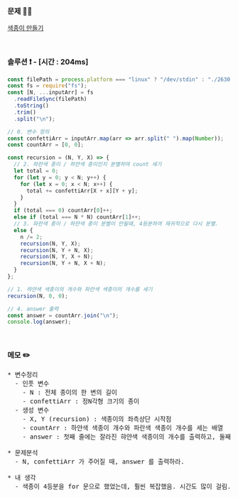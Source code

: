 ### 문제 🤨❔

[색종이 만들기](https://www.acmicpc.net/problem/2630)

<br>

### 솔루션 ❗️ - [시간 : 204ms]

```js
const filePath = process.platform === "linux" ? "/dev/stdin" : "./2630.txt";
const fs = require("fs");
const [N, ...inputArr] = fs
  .readFileSync(filePath)
  .toString()
  .trim()
  .split("\n");

// 0. 변수 정의
const confettiArr = inputArr.map(arr => arr.split(" ").map(Number));
const countArr = [0, 0];

const recursion = (N, Y, X) => {
  // 2. 파란색 종이 / 하얀색 종이인지 분별하여 count 세기
  let total = 0;
  for (let y = 0; y < N; y++) {
    for (let x = 0; x < N; x++) {
      total += confettiArr[X + x][Y + y];
    }
  }
  if (total === 0) countArr[0]++;
  else if (total === N * N) countArr[1]++;
  // 3. 파란색 종이 / 하얀색 종이 분별이 안될때, 4등분하여 재귀적으로 다시 분별.
  else {
    n /= 2;
    recursion(N, Y, X);
    recursion(N, Y + N, X);
    recursion(N, Y, X + N);
    recursion(N, Y + N, X + N);
  }
};

// 1. 햐얀색 색종이의 개수와 파란색 색종이의 개수를 세기
recursion(N, 0, 0);

// 4. answer 출력
const answer = countArr.join("\n");
console.log(answer);
```

<br>

### 메모 ✏️

<pre>
* 변수정리
  - 인풋 변수
    - N : 전체 종이의 한 변의 길이
    - confettiArr : 정N각형 크기의 종이
  - 생성 변수
    - X, Y (recursion) : 색종이의 좌측상단 시작점
    - countArr : 하얀색 색종이 개수와 파란색 색종이 개수를 세는 배열
    - answer : 첫째 줄에는 잘라진 햐얀색 색종이의 개수를 출력하고, 둘째 줄에는 파란색 색종이의 개수를 출력

* 문제분석
  - N, confettiArr 가 주어질 때, answer 를 출력하라.

* 내 생각
  - 색종이 4등분을 for 문으로 했었는데, 훨씬 복잡했음. 시간도 많이 걸림.
</pre>
